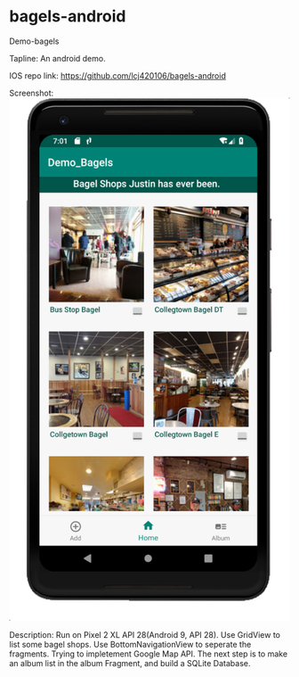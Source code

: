 # bagels-android

Demo-bagels

Tapline: An android demo.

IOS repo link: https://github.com/lcj420106/bagels-android

Screenshot:![Screenshot](Demo-bagels-screenshot.png)

Description: 
Run on Pixel 2 XL API 28(Android 9, API 28).
Use GridView to list some bagel shops. 
Use BottomNavigationView to seperate the fragments. 
Trying to impletement Google Map API. 
The next step is to make an album list in the album Fragment, and build a SQLite Database.
